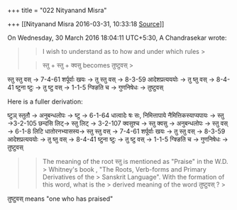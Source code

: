 +++
title = "022 Nityanand Misra"

+++
[[Nityanand Misra	2016-03-31, 10:33:18 [Source](https://groups.google.com/g/samskrita/c/O-ArQvKXvO8)]]



  
  
On Wednesday, 30 March 2016 18:04:11 UTC+5:30, A Chandrasekar wrote:

> 
> > I wish to understand as to how and under which rules >
> 
> > स्तु + स्तु + क्वसु becomes तुष्टुवस् >
> 

  

  

स्तु स्तु वस् → 7-4-61 शर्पूर्वाः खयः → तु स्तु वस् → 8-3-59 आदेशप्रत्यययोः → तु ष्तु वस् → 8-4-41 ष्टुना ष्टुः → तु ष्टु वस् → 1-1-5 ग्क्ङिति च → गुणनिषेधः → तुष्टुवस्  

  

Here is a fuller derivation:

  

ष्टुञ् स्तुतौ → अनुबन्धलोपः → ष्टु → 6-1-64 धात्वादेः षः सः, निमित्तापाये नैमित्तिकस्याप्यपायः → स्तु →3-2-105 छन्दसि लिट्→ स्तु लिट् → 3-2-107 क्वसुश्च → स्तु क्वसु → अनुबन्धलोपः → स्तु वस् → 6-1-8 लिटि धातोरनभ्यासस्य→ स्तु स्तु वस् → 7-4-61 शर्पूर्वाः खयः → तु स्तु वस् → 8-3-59 आदेशप्रत्यययोः → तु ष्तु वस् → 8-4-41 ष्टुना ष्टुः → तु ष्टु वस् → 1-1-5 ग्क्ङिति च → गुणनिषेधः → तुष्टुवस्  



> 
> > The meaning of the root स्तु is mentioned as "Praise" in the W.D. > Whitney's book , "The Roots, Verb-forms and Primary Derivatives of the > Sanskrit Language". With the formation of this word, what is the > derived meaning of the word तुष्टुवस् ? >
>   
> > >   
> > 

  

तुष्टुवस् means "one who has praised"  

  



